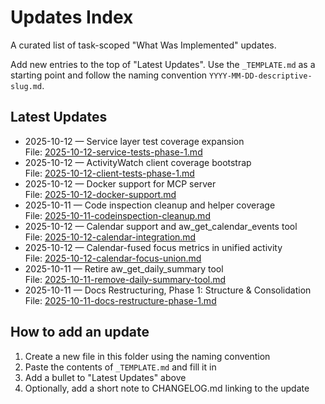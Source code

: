 # Updates Index

A curated list of task-scoped "What Was Implemented" updates.

Add new entries to the top of "Latest Updates". Use the `_TEMPLATE.md` as a starting point and follow the naming convention `YYYY-MM-DD-descriptive-slug.md`.

## Latest Updates

- 2025-10-12 — Service layer test coverage expansion  
  File: [2025-10-12-service-tests-phase-1.md](./2025-10-12-service-tests-phase-1.md)
- 2025-10-12 — ActivityWatch client coverage bootstrap  
  File: [2025-10-12-client-tests-phase-1.md](./2025-10-12-client-tests-phase-1.md)
- 2025-10-12 — Docker support for MCP server  
  File: [2025-10-12-docker-support.md](./2025-10-12-docker-support.md)
- 2025-10-11 — Code inspection cleanup and helper coverage  
  File: [2025-10-11-codeinspection-cleanup.md](./2025-10-11-codeinspection-cleanup.md)
- 2025-10-12 — Calendar support and aw_get_calendar_events tool  
  File: [2025-10-12-calendar-integration.md](./2025-10-12-calendar-integration.md)
- 2025-10-12 — Calendar-fused focus metrics in unified activity  
  File: [2025-10-12-calendar-focus-union.md](./2025-10-12-calendar-focus-union.md)
- 2025-10-11 — Retire aw_get_daily_summary tool  
  File: [2025-10-11-remove-daily-summary-tool.md](./2025-10-11-remove-daily-summary-tool.md)
- 2025-10-11 — Docs Restructuring, Phase 1: Structure & Consolidation  
  File: [2025-10-11-docs-restructure-phase-1.md](./2025-10-11-docs-restructure-phase-1.md)

## How to add an update

1. Create a new file in this folder using the naming convention
2. Paste the contents of `_TEMPLATE.md` and fill it in
3. Add a bullet to "Latest Updates" above
4. Optionally, add a short note to CHANGELOG.md linking to the update
